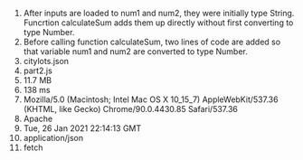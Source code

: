 1. After inputs are loaded to num1 and num2, they were initially type String. Funcrtion calculateSum adds them up directly without first converting to type Number.
2. Before calling function calculateSum, two lines of code are added so that variable num1 and num2 are converted to type Number.
3. citylots.json
4. part2.js
5. 11.7 MB
6. 138 ms
7. Mozilla/5.0 (Macintosh; Intel Mac OS X 10_15_7) AppleWebKit/537.36 (KHTML, like Gecko) Chrome/90.0.4430.85 Safari/537.36
8. Apache
9. Tue, 26 Jan 2021 22:14:13 GMT
10. application/json
11. fetch
